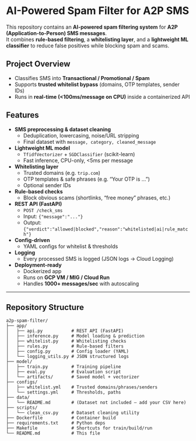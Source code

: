 # AI-Powered Spam Filter for A2P SMS

This repository contains an **AI-powered spam filtering system** for **A2P (Application-to-Person) SMS messages**.  
It combines **rule-based filtering**, a **whitelisting layer**, and a **lightweight ML classifier** to reduce false positives while blocking spam and scams.  

## Project Overview
- Classifies SMS into **Transactional / Promotional / Spam**
- Supports **trusted whitelist bypass** (domains, OTP templates, sender IDs)
- Runs in **real-time (<100ms/message on CPU)** inside a containerized API

## Features
- **SMS preprocessing & dataset cleaning**
  - Deduplication, lowercasing, noise/URL stripping
  - Final dataset with `message, category, cleaned_message`
- **Lightweight ML model**
  - `TfidfVectorizer` + `SGDClassifier` (scikit-learn)
  - Fast inference, CPU-only, <5ms per message
- **Whitelisting layer**
  - Trusted domains (e.g. `trip.com`)
  - OTP templates & safe phrases (e.g. “Your OTP is …”)
  - Optional sender IDs
- **Rule-based checks**
  - Block obvious scams (shortlinks, “free money” phrases, etc.)
- **REST API (FastAPI)**
  - `POST /check_sms`
  - Input: `{"message":"..."}`
  - Output: `{"verdict":"allowed|blocked","reason":"whitelisted|ai|rule_match"}`
- **Config-driven**
  - YAML configs for whitelist & thresholds
- **Logging**
  - Every processed SMS is logged (JSON logs → Cloud Logging)
- **Deployment-ready**
  - Dockerized app
  - Runs on **GCP VM / MIG / Cloud Run**
  - Handles **1000+ messages/sec** with autoscaling

---

## Repository Structure

```text
a2p-spam-filter/
├── app/                 
│   ├── api.py           # REST API (FastAPI)
│   ├── inference.py     # Model loading & prediction
│   ├── whitelist.py     # Whitelisting checks
│   ├── rules.py         # Rule-based filters
│   ├── config.py        # Config loader (YAML)
│   └── logging_utils.py # JSON structured logs
├── model/
│   ├── train.py         # Training pipeline
│   ├── eval.py          # Evaluation script
│   └── artifacts/       # Saved model + vectorizer
├── configs/
│   ├── whitelist.yml    # Trusted domains/phrases/senders
│   └── settings.yml     # Thresholds, paths
├── data/
│   └── README.md        # (Dataset not included – add your CSV here)
├── scripts/
│   └── clean_csv.py     # Dataset cleaning utility
├── Dockerfile           # Container build
├── requirements.txt     # Python deps
├── Makefile             # Shortcuts for train/build/run
└── README.md            # This file
